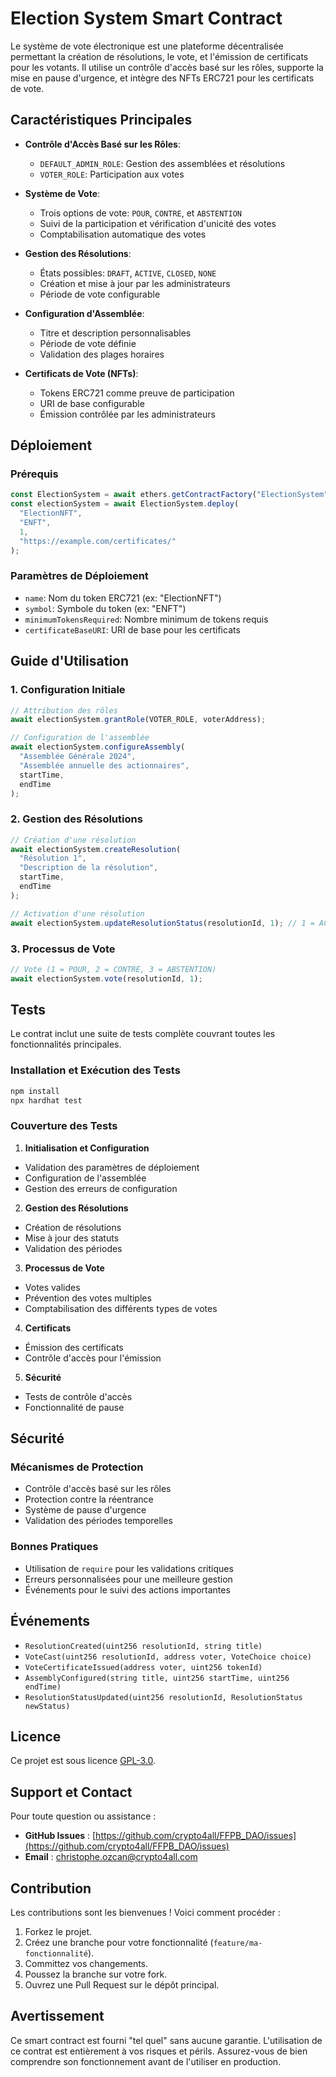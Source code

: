# Election System Smart Contract

Le système de vote électronique est une plateforme décentralisée permettant la création de résolutions, le vote, et l'émission de certificats pour les votants. Il utilise un contrôle d'accès basé sur les rôles, supporte la mise en pause d'urgence, et intègre des NFTs ERC721 pour les certificats de vote.

## Caractéristiques Principales

- **Contrôle d'Accès Basé sur les Rôles**:
  - `DEFAULT_ADMIN_ROLE`: Gestion des assemblées et résolutions
  - `VOTER_ROLE`: Participation aux votes

- **Système de Vote**:
  - Trois options de vote: `POUR`, `CONTRE`, et `ABSTENTION`
  - Suivi de la participation et vérification d'unicité des votes
  - Comptabilisation automatique des votes

- **Gestion des Résolutions**:
  - États possibles: `DRAFT`, `ACTIVE`, `CLOSED`, `NONE`
  - Création et mise à jour par les administrateurs
  - Période de vote configurable

- **Configuration d'Assemblée**:
  - Titre et description personnalisables
  - Période de vote définie
  - Validation des plages horaires

- **Certificats de Vote (NFTs)**:
  - Tokens ERC721 comme preuve de participation
  - URI de base configurable
  - Émission contrôlée par les administrateurs

## Déploiement

### Prérequis
```javascript
const ElectionSystem = await ethers.getContractFactory("ElectionSystem");
const electionSystem = await ElectionSystem.deploy(
  "ElectionNFT",
  "ENFT",
  1,
  "https://example.com/certificates/"
);
```

### Paramètres de Déploiement
- `name`: Nom du token ERC721 (ex: "ElectionNFT")
- `symbol`: Symbole du token (ex: "ENFT")
- `minimumTokensRequired`: Nombre minimum de tokens requis
- `certificateBaseURI`: URI de base pour les certificats

## Guide d'Utilisation

### 1. Configuration Initiale
```javascript
// Attribution des rôles
await electionSystem.grantRole(VOTER_ROLE, voterAddress);

// Configuration de l'assemblée
await electionSystem.configureAssembly(
  "Assemblée Générale 2024",
  "Assemblée annuelle des actionnaires",
  startTime,
  endTime
);
```

### 2. Gestion des Résolutions
```javascript
// Création d'une résolution
await electionSystem.createResolution(
  "Résolution 1",
  "Description de la résolution",
  startTime,
  endTime
);

// Activation d'une résolution
await electionSystem.updateResolutionStatus(resolutionId, 1); // 1 = ACTIVE
```

### 3. Processus de Vote
```javascript
// Vote (1 = POUR, 2 = CONTRE, 3 = ABSTENTION)
await electionSystem.vote(resolutionId, 1);
```

## Tests

Le contrat inclut une suite de tests complète couvrant toutes les fonctionnalités principales.

### Installation et Exécution des Tests
```bash
npm install
npx hardhat test
```

### Couverture des Tests

1. **Initialisation et Configuration**
- Validation des paramètres de déploiement
- Configuration de l'assemblée
- Gestion des erreurs de configuration

2. **Gestion des Résolutions**
- Création de résolutions
- Mise à jour des statuts
- Validation des périodes

3. **Processus de Vote**
- Votes valides
- Prévention des votes multiples
- Comptabilisation des différents types de votes

4. **Certificats**
- Émission des certificats
- Contrôle d'accès pour l'émission

5. **Sécurité**
- Tests de contrôle d'accès
- Fonctionnalité de pause

## Sécurité

### Mécanismes de Protection
- Contrôle d'accès basé sur les rôles
- Protection contre la réentrance
- Système de pause d'urgence
- Validation des périodes temporelles

### Bonnes Pratiques
- Utilisation de `require` pour les validations critiques
- Erreurs personnalisées pour une meilleure gestion
- Événements pour le suivi des actions importantes

## Événements

- `ResolutionCreated(uint256 resolutionId, string title)`
- `VoteCast(uint256 resolutionId, address voter, VoteChoice choice)`
- `VoteCertificateIssued(address voter, uint256 tokenId)`
- `AssemblyConfigured(string title, uint256 startTime, uint256 endTime)`
- `ResolutionStatusUpdated(uint256 resolutionId, ResolutionStatus newStatus)`

## Licence

Ce projet est sous licence [GPL-3.0](https://www.gnu.org/licenses/gpl-3.0.html).

## Support et Contact
Pour toute question ou assistance :
- **GitHub Issues** : [https://github.com/crypto4all/FFPB_DAO/issues](https://github.com/crypto4all/FFPB_DAO/issues)
- **Email** : [christophe.ozcan@crypto4all.com](mailto:christophe.ozcan@crypto4all.com)

## Contribution

Les contributions sont les bienvenues ! Voici comment procéder :
1. Forkez le projet.
2. Créez une branche pour votre fonctionnalité (`feature/ma-fonctionnalité`).
3. Committez vos changements.
4. Poussez la branche sur votre fork.
5. Ouvrez une Pull Request sur le dépôt principal.

## Avertissement

Ce smart contract est fourni "tel quel" sans aucune garantie. L'utilisation de ce contrat est entièrement à vos risques et périls. Assurez-vous de bien comprendre son fonctionnement avant de l'utiliser en production.
